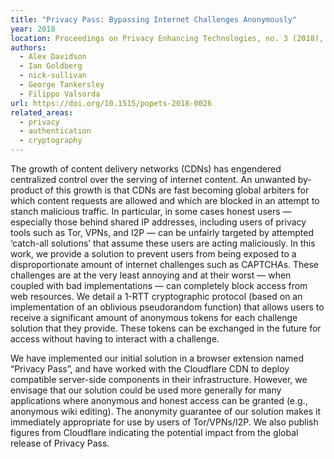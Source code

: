 ```yaml
---
title: "Privacy Pass: Bypassing Internet Challenges Anonymously"
year: 2018
location: Proceedings on Privacy Enhancing Technologies, no. 3 (2018), pp. 164-180. 2018.
authors:
  - Alex Davidson
  - Ian Goldberg
  - nick-sullivan
  - George Tankersley
  - Filippo Valsorda
url: https://doi.org/10.1515/popets-2018-0026
related_areas:
  - privacy
  - authentication
  - cryptography
---
```


The growth of content delivery networks (CDNs) has engendered centralized control over the serving of internet content. An unwanted by-product of this growth is that CDNs are fast becoming global arbiters for which content requests are allowed and which are blocked in an attempt to stanch malicious traffic. In particular, in some cases honest users — especially those behind shared IP addresses, including users of privacy tools such as Tor, VPNs, and I2P — can be unfairly targeted by attempted ‘catch-all solutions’ that assume these users are acting maliciously. In this work, we provide a solution to prevent users from being exposed to a disproportionate amount of internet challenges such as CAPTCHAs. These challenges are at the very least annoying and at their worst — when coupled with bad implementations — can completely block access from web resources. We detail a 1-RTT cryptographic protocol (based on an implementation of an oblivious pseudorandom function) that allows users to receive a significant amount of anonymous tokens for each challenge solution that they provide. These tokens can be exchanged in the future for access without having to interact with a challenge. 

We have implemented our initial solution in a browser extension named “Privacy Pass”, and have worked with the Cloudflare CDN to deploy compatible server-side components in their infrastructure. However, we envisage that our solution could be used more generally for many applications where anonymous and honest access can be granted (e.g., anonymous wiki editing). The anonymity guarantee of our solution makes it immediately appropriate for use by users of Tor/VPNs/I2P. We also publish figures from Cloudflare indicating the potential impact from the global release of Privacy Pass.
